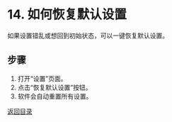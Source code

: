 # 14. 如何恢复默认设置

如果设置错乱或想回到初始状态，可以一键恢复默认设置。

## 步骤
1. 打开“设置”页面。
2. 点击“恢复默认设置”按钮。
3. 软件会自动重置所有设置。

[返回目录](00-目录.md)
